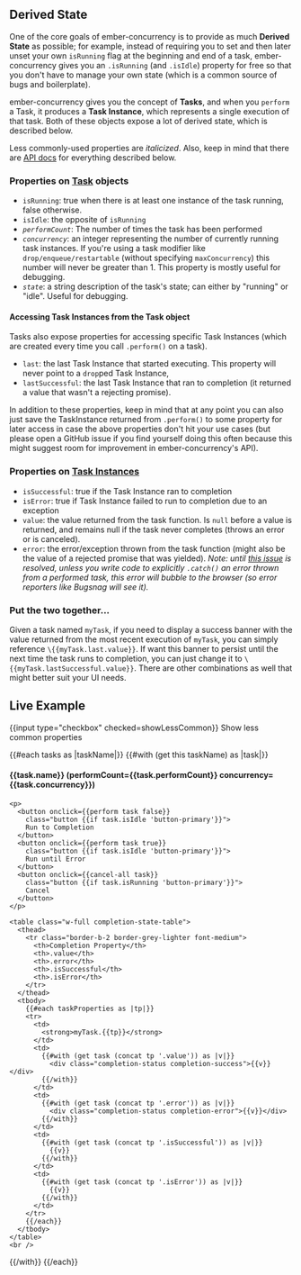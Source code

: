 <h2>Derived State</h2>

<p>
  One of the core goals of ember-concurrency is to provide as much
  <strong>Derived State</strong> as possible; for example, instead
  of requiring you to set and then later unset your own <code>isRunning</code>
  flag at the beginning and end of a task, ember-concurrency gives you
  an <code>.isRunning</code> (and <code>.isIdle</code>) property for free so that
  you don't have to manage your own state (which is a common source of bugs
  and boilerplate).
</p>

<p>
  ember-concurrency gives you the concept of <strong>Tasks</strong>, and
  when you <code>perform</code> a Task, it produces a
  <strong>Task Instance</strong>, which represents a single execution
  of that task. Both of these objects expose a lot of derived state,
  which is described below.
</p>

<p>
  Less commonly-used properties are <em>italicized</em>. Also, keep in
  mind that there are <a href="/api">API docs</a> for everything described below.
</p>

<h3>Properties on <a href="/api/Task.html">Task</a> objects</h3>

<ul>
  <li>
    <code>isRunning</code>:
    true when there is at least one instance of the task running, false otherwise.
  </li>
  <li>
    <code>isIdle</code>: the opposite of <code>isRunning</code>
  </li>
  <li>
    <em><code>performCount</code></em>: The number of times the task has been performed
  </li>
  <li>
    <em><code>concurrency</code></em>: an integer representing the number of currently
    running task instances. If you're using a task modifier like
    <code>drop/enqueue/restartable</code> (without specifying <code>maxConcurrency</code>)
    this number will never be greater than 1. This property is mostly useful for
    debugging.
  </li>
  <li>
    <em><code>state</code></em>: a string description of the task's state; can
    either by "running" or "idle". Useful for debugging.
  </li>
</ul>

<h4>Accessing Task Instances from the Task object</h4>

<p>
  Tasks also expose properties for accessing specific
  Task Instances (which are created every time you call <code>.perform()</code>
  on a task).
</p>

<ul>
  <li>
    <code>last</code>: the last Task Instance that started executing.
    This property will never point to a <code>drop</code>ped Task Instance,
  </li>
  <li>
    <code>lastSuccessful</code>: the last Task Instance that ran to completion
    (it returned a value that wasn't a rejecting promise).
  </li>
</ul>

<p>
  In addition to these properties, keep in mind that at any point you can
  also just save the TaskInstance returned from <code>.perform()</code>
  to some property for later access in case the above properties don't
  hit your use cases (but please open a GitHub issue if you find yourself
  doing this often because this might suggest room for improvement in
  ember-concurrency's API).
</p>

<h3>Properties on <a href="/api/TaskInstance.html">Task Instances</a></h3>

<ul>
  <li>
    <code>isSuccessful</code>: true if the Task Instance ran to completion
  </li>
  
  <li>
    <code>isError</code>: true if Task Instance failed to run to completion due to an exception
  </li>
  
  <li>
    <code>value</code>: the value returned from the task function. Is
    <code>null</code> before a value is returned, and remains null
    if the task never completes (throws an error or is canceled).
  </li>

  <li>
    <code>error</code>: the error/exception thrown from the task function
    (might also be the value of a rejected promise that was yielded).
    <em>Note: until <a href="https://github.com/machty/ember-concurrency/issues/40">this issue</a>
      is resolved, unless you write code to explicitly <code>.catch()</code>
      an error thrown from a performed task, this error will bubble
      to the browser (so error reporters like Bugsnag will see it).
    </em>
  </li>
</ul>

<h3>Put the two together...</h3>

<p>
  Given a task named <code>myTask</code>, if you need to display a success banner
  with the value returned from the most recent execution of <code>myTask</code>,
  you can simply reference <code>\{{myTask.last.value}}</code>. If want this banner
  to persist until the next time the task runs to completion, you can
  just change it to <code>\{{myTask.lastSuccessful.value}}</code>. There are other
  combinations as well that might better suit your UI needs.
</p>

<h2>Live Example</h2>

<p>
  {{input type="checkbox" checked=showLessCommon}} Show less common properties
</p>

{{#each tasks as |taskName|}}
  {{#with (get this taskName) as |task|}}
    <h4>{{task.name}} (performCount={{task.performCount}} concurrency={{task.concurrency}})</h4>

    <p>
      <button onclick={{perform task false}}
        class="button {{if task.isIdle 'button-primary'}}">
        Run to Completion
      </button>
      <button onclick={{perform task true}}
        class="button {{if task.isIdle 'button-primary'}}">
        Run until Error
      </button>
      <button onclick={{cancel-all task}}
        class="button {{if task.isRunning 'button-primary'}}">
        Cancel
      </button>
    </p>

    <table class="w-full completion-state-table">
      <thead>
        <tr class="border-b-2 border-grey-lighter font-medium">
          <th>Completion Property</th>
          <th>.value</th>
          <th>.error</th>
          <th>.isSuccessful</th>
          <th>.isError</th>
        </tr>
      </thead>
      <tbody>
        {{#each taskProperties as |tp|}}
        <tr>
          <td>
            <strong>myTask.{{tp}}</strong>
          </td>
          <td>
            {{#with (get task (concat tp '.value')) as |v|}}
              <div class="completion-status completion-success">{{v}}</div>
            {{/with}}
          </td>
          <td>
            {{#with (get task (concat tp '.error')) as |v|}}
              <div class="completion-status completion-error">{{v}}</div>
            {{/with}}
          </td>
          <td>
            {{#with (get task (concat tp '.isSuccessful')) as |v|}}
              {{v}}
            {{/with}}
          </td>
          <td>
            {{#with (get task (concat tp '.isError')) as |v|}}
              {{v}}
            {{/with}}
          </td>
        </tr>
        {{/each}}
      </tbody>
    </table>
    <br />
  {{/with}}
{{/each}}

